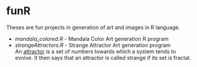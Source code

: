 # funR
Theses are fun projects in generation of art and images in R language.

* *mandala_colored.R* - Mandala Color Art generation R program
* *strangeAttractors.R* - Strange Attractor Art generation program   
      An [attractor](https://en.wikipedia.org/wiki/Attractor) is a set of numbers towards which a system tends to evolve. It then says that an attractor is called strange if its set is fractal.
